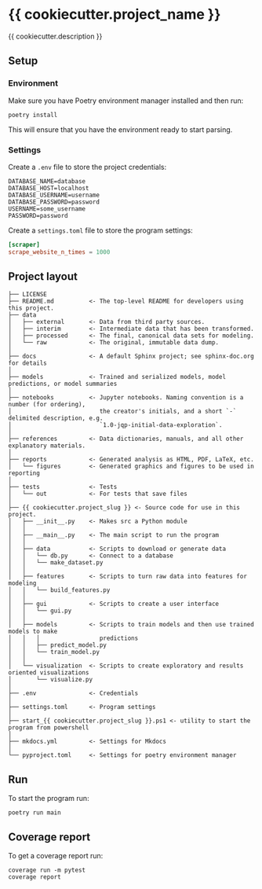 # {{ cookiecutter.project_name }}

{{ cookiecutter.description }}

## Setup

### Environment

Make sure you have Poetry environment manager installed and then run:

```shell
poetry install
```

This will ensure that you have the environment ready to start parsing.

### Settings

Create a `.env` file to store the project credentials:

```env
DATABASE_NAME=database
DATABASE_HOST=localhost
DATABASE_USERNAME=username
DATABASE_PASSWORD=password
USERNAME=some_username
PASSWORD=password
```

Create a `settings.toml` file to store the program settings:

```toml
[scraper]
scrape_website_n_times = 1000
```

## Project layout

    ├── LICENSE
    ├── README.md          <- The top-level README for developers using this project.
    ├── data
    │   ├── external       <- Data from third party sources.
    │   ├── interim        <- Intermediate data that has been transformed.
    │   ├── processed      <- The final, canonical data sets for modeling.
    │   └── raw            <- The original, immutable data dump.
    │
    ├── docs               <- A default Sphinx project; see sphinx-doc.org for details
    │
    ├── models             <- Trained and serialized models, model predictions, or model summaries
    │
    ├── notebooks          <- Jupyter notebooks. Naming convention is a number (for ordering),
    │                         the creator's initials, and a short `-` delimited description, e.g.
    │                         `1.0-jqp-initial-data-exploration`.
    │
    ├── references         <- Data dictionaries, manuals, and all other explanatory materials.
    │
    ├── reports            <- Generated analysis as HTML, PDF, LaTeX, etc.
    │   └── figures        <- Generated graphics and figures to be used in reporting
    │
    ├── tests              <- Tests
    │   └── out            <- For tests that save files
    │
    ├── {{ cookiecutter.project_slug }} <- Source code for use in this project.
    │   ├── __init__.py    <- Makes src a Python module
    │   │
    │   ├── __main__.py    <- The main script to run the program
    │   │
    │   ├── data           <- Scripts to download or generate data
    │   │   └── db.py      <- Connect to a database
    │   │   └── make_dataset.py
    │   │
    │   ├── features       <- Scripts to turn raw data into features for modeling
    │   │   └── build_features.py
    │   │
    │   ├── gui            <- Scripts to create a user interface
    │   │   └── gui.py
    │   │
    │   ├── models         <- Scripts to train models and then use trained models to make
    │   │   │                 predictions
    │   │   ├── predict_model.py
    │   │   └── train_model.py
    │   │
    │   └── visualization  <- Scripts to create exploratory and results oriented visualizations
    │       └── visualize.py
    │
    ├── .env               <- Credentials
    │
    ├── settings.toml      <- Program settings
    │
    ├── start_{{ cookiecutter.project_slug }}.ps1 <- utility to start the program from powershell
    │
    ├── mkdocs.yml         <- Settings for Mkdocs
    │
    └── pyproject.toml     <- Settings for poetry environment manager

## Run

To start the program run:

```shell
poetry run main
```

## Coverage report

To get a coverage report run:

```
coverage run -m pytest
coverage report
```
